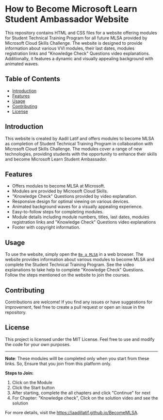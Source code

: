 # How to Become Microsoft Learn Student Ambassador Website

This repository contains HTML and CSS files for a website offering modules for Student Technical Training Program for all future MLSA provided by Microsoft Cloud Skills Challenge. The website is designed to provide information about various VVI modules, their last dates, modules registration links and "Knowledge Check" Questions video explanations. Additionally, it features a dynamic and visually appealing background with animated waves.

## Table of Contents

- [Introduction](#introduction)
- [Features](#features)
- [Usage](#usage)
- [Contributing](#contributing)
- [License](#license)

## Introduction

This website is created by Aadil Latif and offers modules to become MLSA as completion of Student Technical Training Program in collaboration with Microsoft Cloud Skills Challenge. The modules cover a range of new technologies, providing students with the opportunity to enhance their skills and become Microsoft Learn Student Ambassador.

## Features

- Offers modules to become MLSA at Microsoft.
- Modules are provided by Microsoft Cloud Skills.
- "Knowledge Check" Questions provided by video explanation.
- Responsive design for optimal viewing on various devices.
- Animated background waves for a visually appealing experience.
- Easy-to-follow steps for completing modules.
- Module details including module numbers, titles, last dates, modules registration links and "Knowledge Check" Questions video explanations
- Footer with copyright information.

## Usage

To use the website, simply open the [`Be a MLSA`](https://iaadillatif.github.io/BecomeMLSA) in a web browser. The website provides information about various modules to become MLSA and complete the Student Technical Training Program. See the video explanations to take help to complete "Knowledge Check" Questions. Follow the steps mentioned on the website to join the courses.

## Contributing

Contributions are welcome! If you find any issues or have suggestions for improvement, feel free to create a pull request or open an issue in the repository.

## License

This project is licensed under the MIT License. Feel free to use and modify the code for your own purposes.

---

**Note**: These modules willl be completed only when you start from these links. So, Ensure that you join from this platform only.

**Steps to Join:**
1. Click on the Module
2. Click the Start button
3. After starting, complete the all chapters and click "Continue" for next
4. For Chapter: "Knowledge check", Click on the solution video and see the solution

For more details, visit the https://iaadillatif.github.io/BecomeMLSA.
